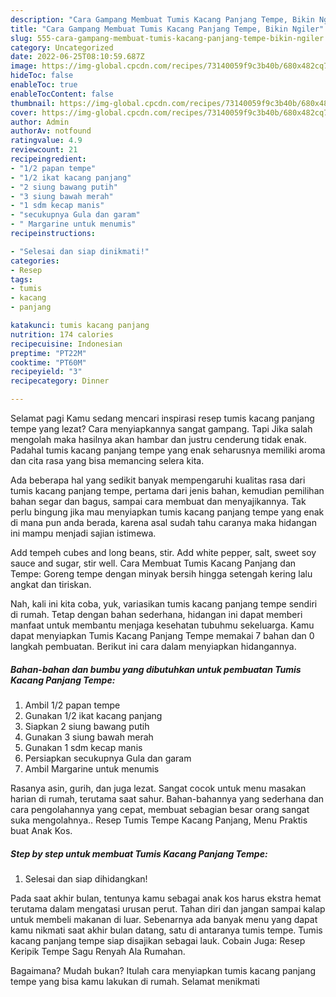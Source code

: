 ```yaml
---
description: "Cara Gampang Membuat Tumis Kacang Panjang Tempe, Bikin Ngiler"
title: "Cara Gampang Membuat Tumis Kacang Panjang Tempe, Bikin Ngiler"
slug: 555-cara-gampang-membuat-tumis-kacang-panjang-tempe-bikin-ngiler
category: Uncategorized
date: 2022-06-25T08:10:59.687Z
image: https://img-global.cpcdn.com/recipes/73140059f9c3b40b/680x482cq70/tumis-kacang-panjang-tempe-foto-resep-utama.jpg
hideToc: false
enableToc: true
enableTocContent: false
thumbnail: https://img-global.cpcdn.com/recipes/73140059f9c3b40b/680x482cq70/tumis-kacang-panjang-tempe-foto-resep-utama.jpg
cover: https://img-global.cpcdn.com/recipes/73140059f9c3b40b/680x482cq70/tumis-kacang-panjang-tempe-foto-resep-utama.jpg
author: Admin
authorAv: notfound
ratingvalue: 4.9
reviewcount: 21
recipeingredient:
- "1/2 papan tempe"
- "1/2 ikat kacang panjang"
- "2 siung bawang putih"
- "3 siung bawah merah"
- "1 sdm kecap manis"
- "secukupnya Gula dan garam"
- " Margarine untuk menumis"
recipeinstructions:

- "Selesai dan siap dinikmati!"
categories:
- Resep
tags:
- tumis
- kacang
- panjang

katakunci: tumis kacang panjang 
nutrition: 174 calories
recipecuisine: Indonesian
preptime: "PT22M"
cooktime: "PT60M"
recipeyield: "3"
recipecategory: Dinner

---
```



Selamat pagi Kamu sedang mencari inspirasi resep tumis kacang panjang tempe yang lezat? Cara menyiapkannya sangat gampang. Tapi Jika salah mengolah maka hasilnya akan hambar dan justru cenderung tidak enak. Padahal tumis kacang panjang tempe yang enak seharusnya memiliki aroma dan cita rasa yang bisa memancing selera kita.


Ada beberapa hal yang sedikit banyak mempengaruhi kualitas rasa dari tumis kacang panjang tempe, pertama dari jenis bahan, kemudian pemilihan bahan segar dan bagus, sampai cara membuat dan menyajikannya. Tak perlu bingung jika mau menyiapkan tumis kacang panjang tempe yang enak di mana pun anda berada, karena asal sudah tahu caranya maka hidangan ini mampu menjadi sajian istimewa.

Add tempeh cubes and long beans, stir. Add white pepper, salt, sweet soy sauce and sugar, stir well. Cara Membuat Tumis Kacang Panjang dan Tempe: Goreng tempe dengan minyak bersih hingga setengah kering lalu angkat dan tiriskan.


Nah, kali ini kita coba, yuk, variasikan tumis kacang panjang tempe sendiri di rumah. Tetap dengan bahan sederhana, hidangan ini dapat memberi manfaat untuk membantu menjaga kesehatan tubuhmu sekeluarga. Kamu dapat menyiapkan Tumis Kacang Panjang Tempe memakai 7 bahan dan 0 langkah pembuatan. Berikut ini cara dalam menyiapkan hidangannya.

<!--inarticleads1-->

##### Bahan-bahan dan bumbu yang dibutuhkan untuk pembuatan Tumis Kacang Panjang Tempe:

1. Ambil 1/2 papan tempe
1. Gunakan 1/2 ikat kacang panjang
1. Siapkan 2 siung bawang putih
1. Gunakan 3 siung bawah merah
1. Gunakan 1 sdm kecap manis
1. Persiapkan secukupnya Gula dan garam
1. Ambil  Margarine untuk menumis


Rasanya asin, gurih, dan juga lezat. Sangat cocok untuk menu masakan harian di rumah, terutama saat sahur. Bahan-bahannya yang sederhana dan cara pengolahannya yang cepat, membuat sebagian besar orang sangat suka mengolahnya.. Resep Tumis Tempe Kacang Panjang, Menu Praktis buat Anak Kos. 

<!--inarticleads2-->

##### Step by step untuk membuat Tumis Kacang Panjang Tempe:


1. Selesai dan siap dihidangkan!

Pada saat akhir bulan, tentunya kamu sebagai anak kos harus ekstra hemat terutama dalam mengatasi urusan perut. Tahan diri dan jangan sampai kalap untuk membeli makanan di luar. Sebenarnya ada banyak menu yang dapat kamu nikmati saat akhir bulan datang, satu di antaranya tumis tempe. Tumis kacang panjang tempe siap disajikan sebagai lauk. Cobain Juga: Resep Keripik Tempe Sagu Renyah Ala Rumahan. 

Bagaimana? Mudah bukan? Itulah cara menyiapkan tumis kacang panjang tempe yang bisa kamu lakukan di rumah. Selamat menikmati
